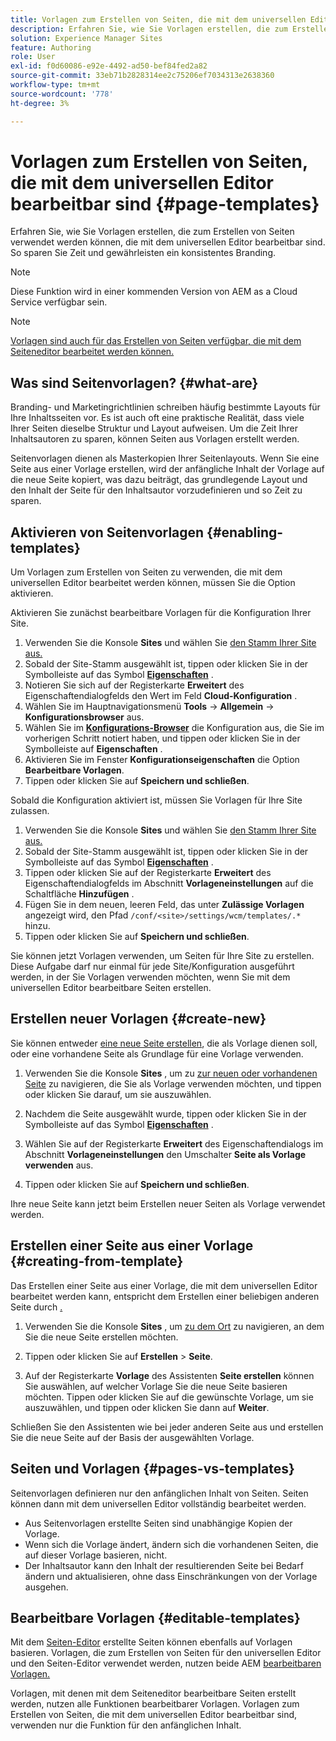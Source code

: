 ```yaml
---
title: Vorlagen zum Erstellen von Seiten, die mit dem universellen Editor bearbeitbar sind
description: Erfahren Sie, wie Sie Vorlagen erstellen, die zum Erstellen von Seiten verwendet werden können, die mit dem universellen Editor bearbeitbar sind. So sparen Sie Zeit und gewährleisten ein konsistentes Branding.
solution: Experience Manager Sites
feature: Authoring
role: User
exl-id: f0d60086-e92e-4492-ad50-bef84fed2a82
source-git-commit: 33eb71b2828314ee2c75206ef7034313e2638360
workflow-type: tm+mt
source-wordcount: '778'
ht-degree: 3%

---
```



# Vorlagen zum Erstellen von Seiten, die mit dem universellen Editor bearbeitbar sind {#page-templates}

Erfahren Sie, wie Sie Vorlagen erstellen, die zum Erstellen von Seiten verwendet werden können, die mit dem universellen Editor bearbeitbar sind. So sparen Sie Zeit und gewährleisten ein konsistentes Branding.

>[!NOTE]
>
>Diese Funktion wird in einer kommenden Version von AEM as a Cloud Service verfügbar sein.

>[!NOTE]
>
>[Vorlagen sind auch für das Erstellen von Seiten verfügbar, die mit dem Seiteneditor bearbeitet werden können.](/help/sites-cloud/authoring/page-editor/templates.md)

## Was sind Seitenvorlagen? {#what-are}

Branding- und Marketingrichtlinien schreiben häufig bestimmte Layouts für Ihre Inhaltsseiten vor. Es ist auch oft eine praktische Realität, dass viele Ihrer Seiten dieselbe Struktur und Layout aufweisen. Um die Zeit Ihrer Inhaltsautoren zu sparen, können Seiten aus Vorlagen erstellt werden.

Seitenvorlagen dienen als Masterkopien Ihrer Seitenlayouts. Wenn Sie eine Seite aus einer Vorlage erstellen, wird der anfängliche Inhalt der Vorlage auf die neue Seite kopiert, was dazu beiträgt, das grundlegende Layout und den Inhalt der Seite für den Inhaltsautor vorzudefinieren und so Zeit zu sparen.

## Aktivieren von Seitenvorlagen {#enabling-templates}

Um Vorlagen zum Erstellen von Seiten zu verwenden, die mit dem universellen Editor bearbeitet werden können, müssen Sie die Option aktivieren.

Aktivieren Sie zunächst bearbeitbare Vorlagen für die Konfiguration Ihrer Site.

1. Verwenden Sie die Konsole **Sites** und wählen Sie [den Stamm Ihrer Site aus.](/help/sites-cloud/authoring/sites-console/introduction.md#selecting-resources)
1. Sobald der Site-Stamm ausgewählt ist, tippen oder klicken Sie in der Symbolleiste auf das Symbol [**Eigenschaften**](/help/sites-cloud/authoring/sites-console/page-properties.md) .
1. Notieren Sie sich auf der Registerkarte **Erweitert** des Eigenschaftendialogfelds den Wert im Feld **Cloud-Konfiguration** .
1. Wählen Sie im Hauptnavigationsmenü **Tools** -> **Allgemein** -> **Konfigurationsbrowser** aus.
1. Wählen Sie im **[Konfigurations-Browser](/help/implementing/developing/introduction/configurations.md)** die Konfiguration aus, die Sie im vorherigen Schritt notiert haben, und tippen oder klicken Sie in der Symbolleiste auf **Eigenschaften** .
1. Aktivieren Sie im Fenster **Konfigurationseigenschaften** die Option **Bearbeitbare Vorlagen**.
1. Tippen oder klicken Sie auf **Speichern und schließen**.

Sobald die Konfiguration aktiviert ist, müssen Sie Vorlagen für Ihre Site zulassen.

1. Verwenden Sie die Konsole **Sites** und wählen Sie [den Stamm Ihrer Site aus.](/help/sites-cloud/authoring/sites-console/introduction.md#selecting-resources)
1. Sobald der Site-Stamm ausgewählt ist, tippen oder klicken Sie in der Symbolleiste auf das Symbol [**Eigenschaften**](/help/sites-cloud/authoring/sites-console/page-properties.md) .
1. Tippen oder klicken Sie auf der Registerkarte **Erweitert** des Eigenschaftendialogfelds im Abschnitt **Vorlageneinstellungen** auf die Schaltfläche **Hinzufügen** .
1. Fügen Sie in dem neuen, leeren Feld, das unter **Zulässige Vorlagen** angezeigt wird, den Pfad `/conf/<site>/settings/wcm/templates/.*` hinzu.
1. Tippen oder klicken Sie auf **Speichern und schließen**.

Sie können jetzt Vorlagen verwenden, um Seiten für Ihre Site zu erstellen. Diese Aufgabe darf nur einmal für jede Site/Konfiguration ausgeführt werden, in der Sie Vorlagen verwenden möchten, wenn Sie mit dem universellen Editor bearbeitbare Seiten erstellen.

## Erstellen neuer Vorlagen {#create-new}

Sie können entweder [eine neue Seite erstellen](/help/sites-cloud/authoring/sites-console/creating-pages.md), die als Vorlage dienen soll, oder eine vorhandene Seite als Grundlage für eine Vorlage verwenden.

1. Verwenden Sie die Konsole **Sites** , um zu [zur neuen oder vorhandenen Seite](/help/sites-cloud/authoring/sites-console/introduction.md#selecting-resources) zu navigieren, die Sie als Vorlage verwenden möchten, und tippen oder klicken Sie darauf, um sie auszuwählen.

1. Nachdem die Seite ausgewählt wurde, tippen oder klicken Sie in der Symbolleiste auf das Symbol [**Eigenschaften**](/help/sites-cloud/authoring/sites-console/page-properties.md) .

1. Wählen Sie auf der Registerkarte **Erweitert** des Eigenschaftendialogs im Abschnitt **Vorlageneinstellungen** den Umschalter **Seite als Vorlage verwenden** aus.

1. Tippen oder klicken Sie auf **Speichern und schließen**.

Ihre neue Seite kann jetzt beim Erstellen neuer Seiten als Vorlage verwendet werden.

## Erstellen einer Seite aus einer Vorlage {#creating-from-template}

Das Erstellen einer Seite aus einer Vorlage, die mit dem universellen Editor bearbeitet werden kann, entspricht dem Erstellen einer beliebigen anderen Seite durch [.](/help/sites-cloud/authoring/sites-console/creating-pages.md)

1. Verwenden Sie die Konsole **Sites** , um [zu dem Ort](/help/sites-cloud/authoring/sites-console/introduction.md#selecting-resources) zu navigieren, an dem Sie die neue Seite erstellen möchten.

1. Tippen oder klicken Sie auf **Erstellen** > **Seite**.

1. Auf der Registerkarte **Vorlage** des Assistenten **Seite erstellen** können Sie auswählen, auf welcher Vorlage Sie die neue Seite basieren möchten. Tippen oder klicken Sie auf die gewünschte Vorlage, um sie auszuwählen, und tippen oder klicken Sie dann auf **Weiter**.

Schließen Sie den Assistenten wie bei jeder anderen Seite aus und erstellen Sie die neue Seite auf der Basis der ausgewählten Vorlage.

## Seiten und Vorlagen {#pages-vs-templates}

Seitenvorlagen definieren nur den anfänglichen Inhalt von Seiten. Seiten können dann mit dem universellen Editor vollständig bearbeitet werden.

* Aus Seitenvorlagen erstellte Seiten sind unabhängige Kopien der Vorlage.
* Wenn sich die Vorlage ändert, ändern sich die vorhandenen Seiten, die auf dieser Vorlage basieren, nicht.
* Der Inhaltsautor kann den Inhalt der resultierenden Seite bei Bedarf ändern und aktualisieren, ohne dass Einschränkungen von der Vorlage ausgehen.

## Bearbeitbare Vorlagen {#editable-templates}

Mit dem [Seiten-Editor](/help/sites-cloud/authoring/page-editor/introduction.md) erstellte Seiten können ebenfalls auf Vorlagen basieren. Vorlagen, die zum Erstellen von Seiten für den universellen Editor und den Seiten-Editor verwendet werden, nutzen beide AEM [bearbeitbaren Vorlagen.](/help/implementing/developing/components/templates.md)

Vorlagen, mit denen mit dem Seiteneditor bearbeitbare Seiten erstellt werden, nutzen alle Funktionen bearbeitbarer Vorlagen. Vorlagen zum Erstellen von Seiten, die mit dem universellen Editor bearbeitbar sind, verwenden nur die Funktion für den anfänglichen Inhalt.
